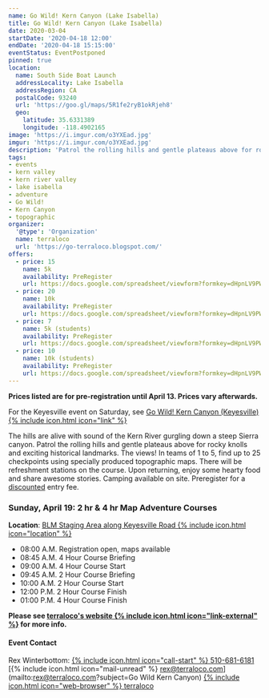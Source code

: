 ```yaml
---
name: Go Wild! Kern Canyon (Lake Isabella)
title: Go Wild! Kern Canyon (Lake Isabella)
date: 2020-03-04
startDate: '2020-04-18 12:00'
endDate: '2020-04-18 15:15:00'
eventStatus: EventPostponed
pinned: true
location:
  name: South Side Boat Launch
  addressLocality: Lake Isabella
  addressRegion: CA
  postalCode: 93240
  url: 'https://goo.gl/maps/5R1fe2ryB1okRjeh8'
  geo:
    latitude: 35.6331389
    longitude: -118.4902165
image: 'https://i.imgur.com/o3YXEad.jpg'
imgur: 'https://i.imgur.com/o3YXEad.jpg'
description: 'Patrol the rolling hills and gentle plateaus above for rocky knolls and exciting historical landmarks. In teams of 1 to 5, find up to 25 checkpoints using specially produced topographic maps.'
tags:
- events
- kern valley
- kern river valley
- lake isabella
- adventure
- Go Wild!
- Kern Canyon
- topographic
organizer:
  '@type': 'Organization'
  name: terraloco
  url: 'https://go-terraloco.blogspot.com/'
offers:
  - price: 15
    name: 5k
    availability: PreRegister
    url: https://docs.google.com/spreadsheet/viewform?formkey=dHpnLV9PWFFzLUV2WkRwekV5TURjdnc6MQ&ifq
  - price: 20
    name: 10k
    availability: PreRegister
    url: https://docs.google.com/spreadsheet/viewform?formkey=dHpnLV9PWFFzLUV2WkRwekV5TURjdnc6MQ&ifq
  - price: 7
    name: 5k (students)
    availability: PreRegister
    url: https://docs.google.com/spreadsheet/viewform?formkey=dHpnLV9PWFFzLUV2WkRwekV5TURjdnc6MQ&ifq
  - price: 10
    name: 10k (students)
    availability: PreRegister
    url: https://docs.google.com/spreadsheet/viewform?formkey=dHpnLV9PWFFzLUV2WkRwekV5TURjdnc6MQ&ifq
---
```

**Prices listed are for pre-registration until April 13. Prices vary afterwards.**

For the Keyesville event on Saturday, see [Go Wild! Kern Canyon (Keyesville) {% include icon.html icon="link" %}](/events/2020-go-wild-kern-canyon-2/)

The hills are alive with sound of the Kern River gurgling down a steep Sierra canyon.
Patrol the rolling hills and gentle plateaus above for rocky knolls and exciting
historical landmarks. The views!  In teams of 1 to 5, find up to 25 checkpoints
using specially produced topographic maps. There will be refreshment stations on
the course. Upon returning, enjoy some hearty food and share awesome stories.
Camping available on site. Preregister for a [discounted](https://docs.google.com/spreadsheet/viewform?formkey=dHpnLV9PWFFzLUV2WkRwekV5TURjdnc6MQ&ifq) entry fee.

### Sunday, April 19: 2 hr & 4 hr Map Adventure Courses
**Location**: [BLM Staging Area along Keyesville Road {% include icon.html icon="location" %}](https://goo.gl/maps/5R1fe2ryB1okRjeh8)

- 08:00 A.M. Registration open, maps available
- 08:45 A.M. 4 Hour Course Briefing
- 09:00 A.M. 4 Hour Course Start
- 09:45 A.M. 2 Hour Course Briefing
- 10:00 A.M. 2 Hour Course Start
- 12:00 P.M. 2 Hour Course Finish
- 01:00 P.M. 4 Hour Course Finish

**Please see [terraloco's website {% include icon.html icon="link-external" %}](https://go-terraloco.blogspot.com/2020/01/0418-19-kern-canyon.html) for more info.**

####  Event Contact
Rex Winterbottom: [{% include icon.html icon="call-start" %} 510-681-6181](tel:+1-510-681-6181)
[{% include icon.html icon="mail-unread" %} rex@terraloco.com](mailto:rex@terraloco.com?subject=Go Wild Kern Canyon)
[{% include icon.html icon="web-browser" %} terraloco](https://go-terraloco.blogspot.com)
